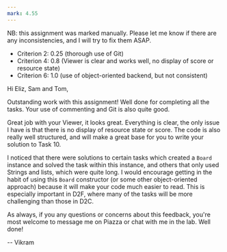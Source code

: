 ```yaml
---
mark: 4.55
---
```


NB: this assignment was marked manually. Please let me know if there are any
inconsistencies, and I will try to fix them ASAP.

* Criterion 2: 0.25 (thorough use of Git)
* Criterion 4: 0.8 (Viewer is clear and works well, no display of score or resource state)
* Criterion 6: 1.0 (use of object-oriented backend, but not consistent)

Hi Eliz, Sam and Tom,

Outstanding work with this assignment! Well done for completing all the tasks.
Your use of commenting and Git is also quite good.

Great job with your Viewer, it looks great. Everything is clear, the only issue
I have is that there is no display of resource state or score. The code is also
really well structured, and will make a great base for you to write your solution
to Task 10.

I noticed that there were solutions to certain tasks which created a `Board`
instance and solved the task within this instance, and others that only used
Strings and lists, which were quite long. I would encourage getting in the
habit of using this `Board` constructor (or some other object-oriented approach)
because it will make your code much easier to read. This is especially important
in D2F, where many of the tasks will be more challenging than those in D2C.

As always, if you any questions or concerns about this feedback, you're most
welcome to message me on Piazza or chat with me in the lab. Well done!

-- Vikram

